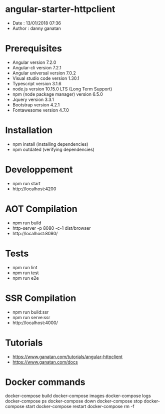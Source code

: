 # angular-starter-httpclient
- Date : 13/01/2018 07:36
- Author : danny ganatan

# Prerequisites
- Angular version 7.2.0
- Angular-cli version 7.2.1
- Angular universal version 7.0.2
- Visual studio code version 1.30.1
- Typescript version 3.1.6
- node.js version 10.15.0 LTS (Long Term Support)
- npm (node package manager) version 6.5.0
- Jquery version 3.3.1
- Bootstrap version 4.2.1
- Fontawesome version 4.7.0

# Installation
- npm install (installing dependencies)
- npm outdated (verifying dependencies)

# Developpement
- npm run start
- http://localhost:4200

# AOT Compilation 
- npm run build
- http-server -p 8080 -c-1 dist/browser
- http://localhost:8080/

# Tests
- npm run lint
- npm run test
- npm run e2e

# SSR Compilation 
- npm run build:ssr
- npm run serve:ssr
- http://localhost:4000/

# Tutorials
- https://www.ganatan.com/tutorials/angular-httpclient
- https://www.ganatan.com/docs

# Docker commands
docker-compose build
docker-compose images
docker-compose logs
docker-compose ps
docker-compose down
docker-compose stop
docker-compose start
docker-compose restart
docker-compose rm -f

